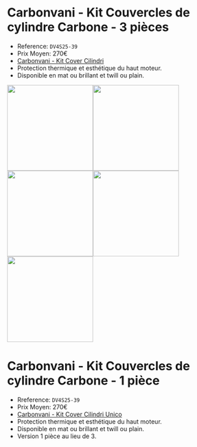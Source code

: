 # Carbonvani - Kit Couvercles de cylindre Carbone - 3 pièces
- Reference: `DV4S25-39`
- Prix Moyen: 270€
- [Carbonvani - Kit Cover Cilindri](https://www.carbonvani.com/en/product-page/kit-cover-cilindri)
- Protection thermique et esthétique du haut moteur.
- Disponible en mat ou brillant et twill ou plain.
  
<img src="carbonvani/carbonvani-cylinder-cover-1.avif" height="200" /><img src="carbonvani/carbonvani-cylinder-cover-2.avif" height="200" /><img src="carbonvani/carbonvani-cylinder-cover-3.avif" height="200" /><img src="carbonvani/carbonvani-cylinder-cover-4.avif" height="200" /><img src="carbonvani/carbonvani-cylinder-cover-5.avif" height="200" />

# Carbonvani - Kit Couvercles de cylindre Carbone - 1 pièce
- Rreference: `DV4S25-39`
- Prix Moyen: 270€
- [Carbonvani - Kit Cover Cilindri Unico](https://www.carbonvani.com/en/product-page/kit-cover-cilindri-unico)
- Protection thermique et esthétique du haut moteur.
- Disponible en mat ou brillant et twill ou plain.
- Version 1 pièce au lieu de 3.
